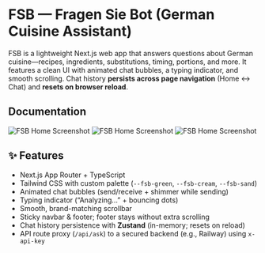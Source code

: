 # FSB — Fragen Sie Bot (German Cuisine Assistant)

FSB is a lightweight Next.js web app that answers questions about German cuisine—recipes, ingredients, substitutions, timing, portions, and more. It features a clean UI with animated chat bubbles, a typing indicator, and smooth scrolling. Chat history **persists across page navigation** (Home ↔ Chat) and **resets on browser reload**.

## Documentation
![FSB Home Screenshot](home.png)
![FSB Home Screenshot](try.png)
![FSB Home Screenshot](how_to_use.png)

## ✨ Features

- Next.js App Router + TypeScript
- Tailwind CSS with custom palette (`--fsb-green`, `--fsb-cream`, `--fsb-sand`)
- Animated chat bubbles (send/receive + shimmer while sending)
- Typing indicator (“Analyzing…” + bouncing dots)
- Smooth, brand-matching scrollbar
- Sticky navbar & footer; footer stays without extra scrolling
- Chat history persistence with **Zustand** (in-memory; resets on reload)
- API route proxy (`/api/ask`) to a secured backend (e.g., Railway) using `x-api-key`

